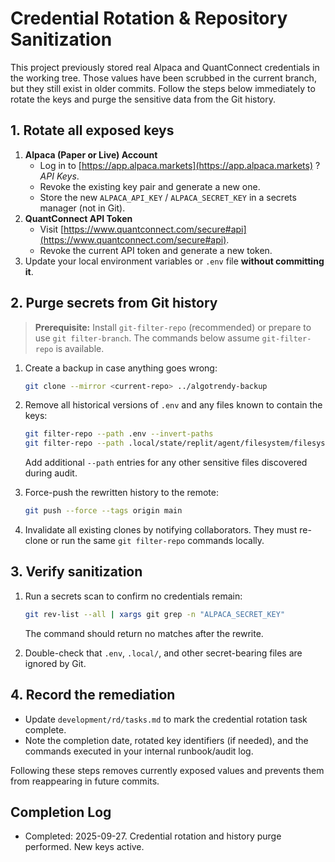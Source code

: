 # Credential Rotation & Repository Sanitization

This project previously stored real Alpaca and QuantConnect credentials in the working tree. Those values have been scrubbed in the current branch, but they still exist in older commits. Follow the steps below immediately to rotate the keys and purge the sensitive data from the Git history.

## 1. Rotate all exposed keys

1. **Alpaca (Paper or Live) Account**
   - Log in to [https://app.alpaca.markets](https://app.alpaca.markets) ? *API Keys*.
   - Revoke the existing key pair and generate a new one.
   - Store the new `ALPACA_API_KEY` / `ALPACA_SECRET_KEY` in a secrets manager (not in Git).
2. **QuantConnect API Token**
   - Visit [https://www.quantconnect.com/secure#api](https://www.quantconnect.com/secure#api).
   - Revoke the current API token and generate a new token.
3. Update your local environment variables or `.env` file **without committing it**.

## 2. Purge secrets from Git history

> **Prerequisite:** Install `git-filter-repo` (recommended) or prepare to use `git filter-branch`. The commands below assume `git-filter-repo` is available.

1. Create a backup in case anything goes wrong:

   ```bash
   git clone --mirror <current-repo> ../algotrendy-backup
   ```

2. Remove all historical versions of `.env` and any files known to contain the keys:

   ```bash
   git filter-repo --path .env --invert-paths
   git filter-repo --path .local/state/replit/agent/filesystem/filesystem_state.json --invert-paths
   ```

   Add additional `--path` entries for any other sensitive files discovered during audit.

3. Force-push the rewritten history to the remote:

   ```bash
   git push --force --tags origin main
   ```

4. Invalidate all existing clones by notifying collaborators. They must re-clone or run the same `git filter-repo` commands locally.

## 3. Verify sanitization

1. Run a secrets scan to confirm no credentials remain:

   ```bash
   git rev-list --all | xargs git grep -n "ALPACA_SECRET_KEY"
   ```

   The command should return no matches after the rewrite.

2. Double-check that `.env`, `.local/`, and other secret-bearing files are ignored by Git.

## 4. Record the remediation

- Update `development/rd/tasks.md` to mark the credential rotation task complete.
- Note the completion date, rotated key identifiers (if needed), and the commands executed in your internal runbook/audit log.

Following these steps removes currently exposed values and prevents them from reappearing in future commits.

## Completion Log
- Completed: 2025-09-27. Credential rotation and history purge performed. New keys active.

